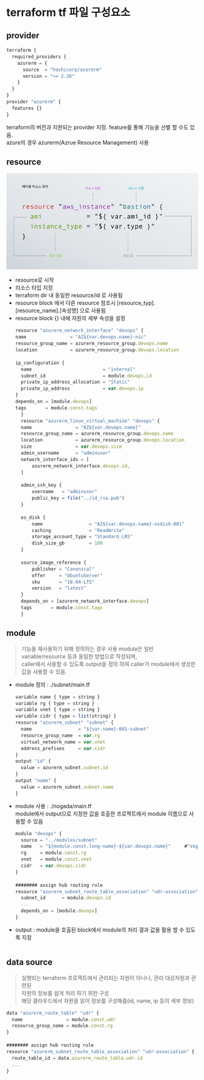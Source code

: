 # terraform tf 파일 구성요소

## provider
``` js
terraform {
  required_providers {
    azurerm = {
      source  = "hashicorp/azurerm"
      version = ">= 2.26"
    }
  }
}
provider "azurerm" {
  features {}
}
```
terraform의 버전과 지원되는 provider 지정. feature를 통해 기능을 선별 할 수도 있음.  
azure의 경우 azurerm(Azrue Resource Management) 사용

## resource
![](img/2020-10-25-22-51-18.png)

- resource로 시작  
- 리소스 타입 지정
- terraform dir 내 동일한 resource/id 로 사용됨
- resource block 에서 다른 resource 참조시 [resource_typ].[resource_name].[속성명] 으로 사용됨
- resource block {} 내에 자원의 세부 속성을 설정
  ``` js
  resource "azurerm_network_interface" "devops" {
  name                = "AZ${var.devops.name}-nic"
  resource_group_name = azurerm_resource_group.devops.name
  location            = azurerm_resource_group.devops.location

  ip_configuration {
    name                          = "internal"
    subnet_id                     = module.devops.id
    private_ip_address_allocation = "Static"
    private_ip_address            = var.devops.ip
  }
  depends_on = [module.devops]
  tags       = module.const.tags
    }
    resource "azurerm_linux_virtual_machine" "devops" {
    name                = "AZ${var.devops.name}"
    resource_group_name = azurerm_resource_group.devops.name
    location            = azurerm_resource_group.devops.location
    size                = var.devops.size
    admin_username      = "adminuser"
    network_interface_ids = [
        azurerm_network_interface.devops.id,
    ]

    admin_ssh_key {
        username   = "adminuser"
        public_key = file("../id_rsa.pub")
    }

    os_disk {
        name                 = "AZ${var.devops.name}-osdisk-001"
        caching              = "ReadWrite"
        storage_account_type = "Standard_LRS"
        disk_size_gb         = 100
    }

    source_image_reference {
        publisher = "Canonical"
        offer     = "UbuntuServer"
        sku       = "18.04-LTS"
        version   = "latest"
    }
    depends_on = [azurerm_network_interface.devops]
    tags       = module.const.tags
    }
  ```

## module
> 기능을 재사용하기 위해 정의하는 경우 사용 
> module은 일반 variable/resource 등과 동일한 방법으로 작성되며,  
> caller에서 사용할 수 있도록 output을 정의 하여 caller가 module에서 생성한 값을 사용할 수 있음. 
> 

- module 정의 : ./subnet/main.tf  
  ``` js
  variable name { type = string }
  variable rg { type = string }
  variable vnet { type = string }
  variable cidr { type = list(string) }
  resource "azurerm_subnet" "subnet" {
    name                 = "${var.name}-001-subnet"
    resource_group_name  = var.rg
    virtual_network_name = var.vnet
    address_prefixes     = var.cidr
  }
  output "id" {
    value = azurerm_subnet.subnet.id
  }
  output "name" {
    value = azurerm_subnet.subnet.name
  }

  ```
- module 사용 : ./nogada/main.tf  
  module에서 output으로 지정한 값을 호출한 프로젝트에서 module 이름으로 사용할 수 있음
  ```js
  module "devops" {
    source = "../modules/subnet"
    name   = "${module.const.long-name}-${var.devops.name}"     #"skgc-vrd-prod-devops-koce"
    rg     = module.const.rg
    vnet   = module.const.vnet
    cidr   = var.devops.cidr
  }
  
  ######## assign hub routing rule
  resource "azurerm_subnet_route_table_association" "udr-association" {
    subnet_id      = module.devops.id
    ...
    depends_on = [module.devops]
  }
  ```
- output : module을 호출된 block에서 module의 처리 결과 값을 활용 할 수 있도록 지정
  ```js
  ```
## data source
> 실행되는 terraform 프로젝트에서 관리되는 자원이 아니나, 관리 대상자원과 관련된  
> 자원의 정보를 쉽게 처리 하기 위한 구성  
> 해당 클라우드에서 자원을 읽어 정보를 구성해줌(id, name, ip 등의 세부 정보)

``` js
data "azurerm_route_table" "udr" {
  name                = module.const.udr
  resource_group_name = module.const.rg
}

######## assign hub routing rule
resource "azurerm_subnet_route_table_association" "udr-association" {
  route_table_id = data.azurerm_route_table.udr.id
  ...
}
```
